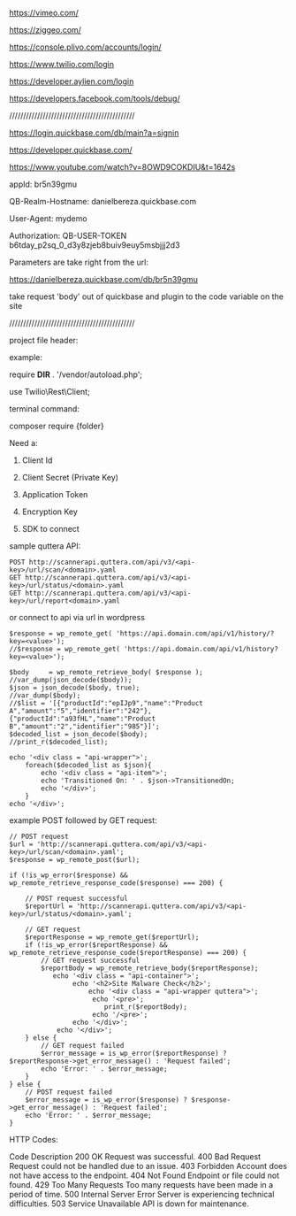 https://vimeo.com/

https://ziggeo.com/

https://console.plivo.com/accounts/login/

https://www.twilio.com/login

https://developer.aylien.com/login

https://developers.facebook.com/tools/debug/

/////////////////////////////////////////////

https://login.quickbase.com/db/main?a=signin

https://developer.quickbase.com/

https://www.youtube.com/watch?v=8OWD9COKDIU&t=1642s

appId: br5n39gmu

QB-Realm-Hostname: danielbereza.quickbase.com

User-Agent: mydemo

Authorization: QB-USER-TOKEN b6tday_p2sq_0_d3y8zjeb8buiv9euy5msbjjj2d3 

Parameters are take right from the url:

https://danielbereza.quickbase.com/db/br5n39gmu

take request 'body' out of quickbase and plugin to the code variable on the site

 
/////////////////////////////////////////////

project file header:

example:

require __DIR__ . '/vendor/autoload.php';

use Twilio\Rest\Client;

terminal command:  

composer require {folder}

Need a: 

1. Client Id

2. Client Secret (Private Key)

3. Application Token

4. Encryption Key

5. SDK to connect


sample quttera API:

	POST http://scannerapi.quttera.com/api/v3/<api-key>/url/scan/<domain>.yaml
	GET http://scannerapi.quttera.com/api/v3/<api-key>/url/status/<domain>.yaml
	GET http://scannerapi.quttera.com/api/v3/<api-key>/url/report<domain>.yaml



or connect to api via url in wordpress

	$response = wp_remote_get( 'https://api.domain.com/api/v1/history/?key=<value>');
	//$response = wp_remote_get( 'https://api.domain.com/api/v1/history?key=<value>');

	$body     = wp_remote_retrieve_body( $response );
	//var_dump(json_decode($body));
	$json = json_decode($body, true);
	//var_dump($body);
	//$list = '[{"productId":"epIJp9","name":"Product A","amount":"5","identifier":"242"},{"productId":"a93fHL","name":"Product B","amount":"2","identifier":"985"}]';
	$decoded_list = json_decode($body); 
	//print_r($decoded_list);

	echo '<div class = "api-wrapper">';
		foreach($decoded_list as $json){
			echo '<div class = "api-item">';
			echo 'Transitioned On: ' . $json->TransitionedOn;
			echo '</div>';
		}
	echo '</div>';



example POST followed by GET request:


	// POST request
	$url = 'http://scannerapi.quttera.com/api/v3/<api-key>/url/scan/<domain>.yaml';
	$response = wp_remote_post($url);

	if (!is_wp_error($response) && wp_remote_retrieve_response_code($response) === 200) {
		
		// POST request successful
		$reportUrl = 'http://scannerapi.quttera.com/api/v3/<api-key>/url/status/<domain>.yaml';

		// GET request
		$reportResponse = wp_remote_get($reportUrl);
		if (!is_wp_error($reportResponse) && wp_remote_retrieve_response_code($reportResponse) === 200) {
			// GET request successful
			$reportBody = wp_remote_retrieve_body($reportResponse);
			   echo '<div class = "api-container">';
					echo '<h2>Site Malware Check</h2>';
						echo '<div class = "api-wrapper quttera">';
						 echo '<pre>';
							print_r($reportBody);
						 echo '/<pre>';
					echo '</div>';
				echo '</div>';	
		} else {
			// GET request failed
			$error_message = is_wp_error($reportResponse) ? $reportResponse->get_error_message() : 'Request failed';
			echo 'Error: ' . $error_message;
		}
	} else {
		// POST request failed
		$error_message = is_wp_error($response) ? $response->get_error_message() : 'Request failed';
		echo 'Error: ' . $error_message;
	}



HTTP Codes:

Code 	Description
200 OK 	Request was successful.
400 Bad Request 	Request could not be handled due to an issue.
403 Forbidden 	Account does not have access to the endpoint.
404 Not Found 	Endpoint or file could not found.
429 Too Many Requests 	Too many requests have been made in a period of time.
500 Internal Server Error 	Server is experiencing technical difficulties.
503 Service Unavailable 	API is down for maintenance.
 
